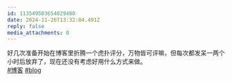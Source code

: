 ```yaml
---
id: 113549503654029480
date: 2024-11-26T13:32:04.491Z
reply: false
media_attachments: 0
---
```


好几次准备开始在博客里折腾一个虎扑评分，万物皆可评嘛，但每次都发呆一两个小时后放弃了，现在还没有考虑好用什么方式来做。  
[#博客](https://e5n.cc/tags/%E5%8D%9A%E5%AE%A2) [#blog](https://e5n.cc/tags/blog)


